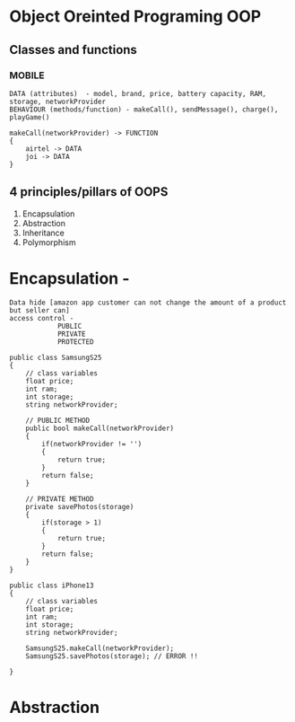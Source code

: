 # Object Oreinted Programing OOP

## Classes and functions

### MOBILE 
    DATA (attributes)  - model, brand, price, battery capacity, RAM, storage, networkProvider
    BEHAVIOUR (methods/function) - makeCall(), sendMessage(), charge(), playGame()

    makeCall(networkProvider) -> FUNCTION
    {
        airtel -> DATA
        joi -> DATA
    }


## 4 principles/pillars of OOPS

 1. Encapsulation
 2. Abstraction
 3. Inheritance
 4. Polymorphism 
 

# Encapsulation - 
    Data hide [amazon app customer can not change the amount of a product but seller can]
    access control - 
                PUBLIC
                PRIVATE 
                PROTECTED

    public class SamsungS25
    {
        // class variables
        float price;
        int ram;
        int storage;
        string networkProvider;

        // PUBLIC METHOD
        public bool makeCall(networkProvider)
        {
            if(networkProvider != '')
            {
                return true;
            }
            return false;
        }

        // PRIVATE METHOD
        private savePhotos(storage)
        {
            if(storage > 1)
            {
                return true;
            }
            return false;
        }
    }

    public class iPhone13
    {
        // class variables
        float price;
        int ram;
        int storage;
        string networkProvider;

        SamsungS25.makeCall(networkProvider);
        SamsungS25.savePhotos(storage); // ERROR !!

    }


# Abstraction